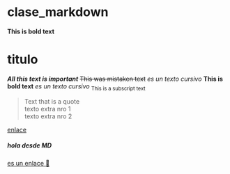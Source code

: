 # clase_markdown
**This is bold text**
# titulo
***All this text is important***
~~This was mistaken text~~
*es un texto cursivo*
**This is bold text**
*es un texto cursivo*
<sub>This is a subscript text</sub>
> Text that is a quote <br/>
> texto extra nro 1
> <br/>
> texto extra nro 2

[enlace](https://dillinger.io/)
<br/>
<h5>hola desde MD</h5>
<a href="https://dillinger.io/">es un enlace 💙</a>
